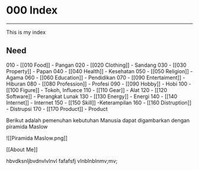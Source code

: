 # 000 Index
---

This is my index

## Need
010 - [[010 Food]] - Pangan
020 - [[020 Clothing]] - Sandang
030 - [[030 Property]] - Papan
040 - [[040 Health]] - Kesehatan
050 - [[050 Religion]] - Agama
060 - [[060 Education]] - Pendidikan
070 - [[090 Entertaiment]] - Hiburan
080 - [[080 Profession]] - Profesi
090 - [[090 Hobby]] - Hobi
100 - [[100 Figure]] - Tokoh, Influece
110 - [[110 Gear]] - Alat
120 - [[120 Software]] - Perangkat Lunak
130 - [[130 Energy]] - Energi
140 - [[140 Internet]] - Internet
150 - [[150 Skill]] -Keterampilan
160 - [[160 Distruption]] - Distrupsi
170 - [[170 Product]] - Product


Berikut adalah pemenuhan kebutuhan Manusia dapat digambarkan dengan piramida Maslow

![[Piramida Maslow.png]]



[[About Me]]


hbvdksnljbvdnvlvlnvl
fafafsfj vlnblnblnmv;mv;